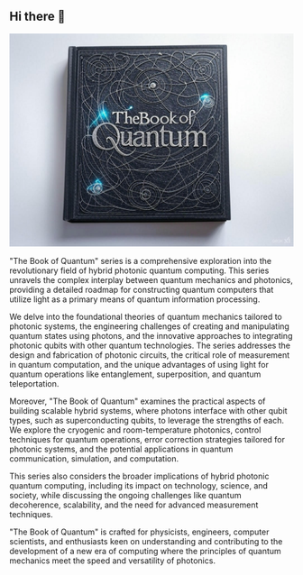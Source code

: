 ## Hi there 👋

![The Book of Quantum](https://raw.githubusercontent.com/bookofquantum/BOQ/refs/heads/main/img/IMG_0719.png "Book of Quantum")

"The Book of Quantum" series is a comprehensive exploration into the revolutionary field of hybrid photonic quantum computing. This series unravels the complex interplay between quantum mechanics and photonics, providing a detailed roadmap for constructing quantum computers that utilize light as a primary means of quantum information processing. 

We delve into the foundational theories of quantum mechanics tailored to photonic systems, the engineering challenges of creating and manipulating quantum states using photons, and the innovative approaches to integrating photonic qubits with other quantum technologies. The series addresses the design and fabrication of photonic circuits, the critical role of measurement in quantum computation, and the unique advantages of using light for quantum operations like entanglement, superposition, and quantum teleportation.

Moreover, "The Book of Quantum" examines the practical aspects of building scalable hybrid systems, where photons interface with other qubit types, such as superconducting qubits, to leverage the strengths of each. We explore the cryogenic and room-temperature photonics, control techniques for quantum operations, error correction strategies tailored for photonic systems, and the potential applications in quantum communication, simulation, and computation.

This series also considers the broader implications of hybrid photonic quantum computing, including its impact on technology, science, and society, while discussing the ongoing challenges like quantum decoherence, scalability, and the need for advanced measurement techniques. 

"The Book of Quantum" is crafted for physicists, engineers, computer scientists, and enthusiasts keen on understanding and contributing to the development of a new era of computing where the principles of quantum mechanics meet the speed and versatility of photonics.


<!--

**Here are some ideas to get you started:**

🙋‍♀️ A short introduction - what is your organization all about?
🌈 Contribution guidelines - how can the community get involved?
👩‍💻 Useful resources - where can the community find your docs? Is there anything else the community should know?
🍿 Fun facts - what does your team eat for breakfast?
🧙 Remember, you can do mighty things with the power of [Markdown](https://docs.github.com/github/writing-on-github/getting-started-with-writing-and-formatting-on-github/basic-writing-and-formatting-syntax)
-->
